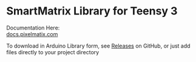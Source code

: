 # SmartMatrix Library for Teensy 3

Documentation Here:  
[docs.pixelmatix.com](docs.pixelmatix.com)

To download in Arduino Library form, see [Releases](https://github.com/pixelmatix/SmartMatrix/releases) on GitHub, or just add files directly to your project directory
